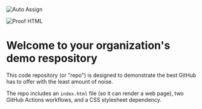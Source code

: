 ![Auto Assign](https://github.com/University-graduation-project/demo-repository/actions/workflows/auto-assign.yml/badge.svg)

![Proof HTML](https://github.com/University-graduation-project/demo-repository/actions/workflows/proof-html.yml/badge.svg)

# Welcome to your organization's demo respository
This code repository (or "repo") is designed to demonstrate the best GitHub has to offer with the least amount of noise.

The repo includes an `index.html` file (so it can render a web page), two GitHub Actions workflows, and a CSS stylesheet dependency.
